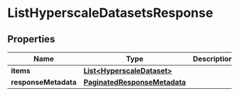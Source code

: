

# ListHyperscaleDatasetsResponse


## Properties

| Name | Type | Description | Notes |
|------------ | ------------- | ------------- | -------------|
|**items** | [**List&lt;HyperscaleDataset&gt;**](HyperscaleDataset.md) |  |  [optional] |
|**responseMetadata** | [**PaginatedResponseMetadata**](PaginatedResponseMetadata.md) |  |  [optional] |



